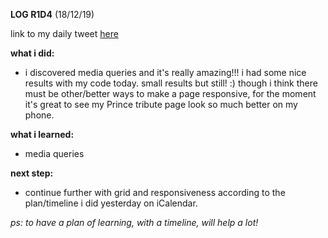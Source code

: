 **LOG R1D4** (18/12/19)

link to my daily tweet [here](https://twitter.com/Nightcoder2/status/1207170652584763393)

**what i did:**
- i discovered media queries and it's really amazing!!! i had some nice results with my code today. small results but still! :) 
though i think there must be other/better ways to make a page responsive, for the moment it's great to see my Prince tribute  page look so much better on my phone.

**what i learned:**
- media queries

**next step:**
- continue further with grid and responsiveness according to the plan/timeline i did yesterday on iCalendar. 

*ps: to have a plan of learning, with a timeline, will help a lot!*


